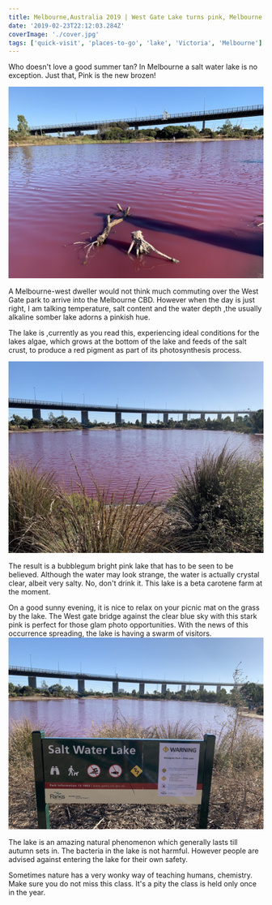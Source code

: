 ```yaml
---
title: Melbourne,Australia 2019 | West Gate Lake turns pink, Melbourne CBD
date: '2019-02-23T22:12:03.284Z'
coverImage: './cover.jpg'
tags: ['quick-visit', 'places-to-go', 'lake', 'Victoria', 'Melbourne']
---
```


Who doesn't love a good summer tan? In Melbourne a salt water lake is no exception. Just that, Pink is the new brozen!

![nature](./nature.jpg)

A Melbourne-west dweller would not think much commuting over the West Gate park to arrive into the Melbourne CBD. However when the day is just right, I am talking temperature, salt content and the water depth ,the usually alkaline somber lake adorns a pinkish hue.

The lake is ,currently as you read this, experiencing ideal conditions for the lakes algae, which grows at the bottom of the lake and feeds of the salt crust, to produce a red pigment as part of its photosynthesis process.

![west gate bridge](./west-gate-bridge.jpg)

The result is a bubblegum bright pink lake that has to be seen to be believed. Although the water may look strange, the water is actually crystal clear, albeit very salty. No, don't drink it.
This lake is a beta carotene farm at the moment.

On a good sunny evening, it is nice to relax on your picnic mat on the grass by the lake. The West gate bridge against the clear blue sky with this stark pink is perfect for those glam photo opportunities.
With the news of this occurrence spreading, the lake is having a swarm of visitors.
![salt water lake](./salt-water-lake-signage.jpg)

The lake is an amazing natural phenomenon which generally lasts till autumn sets in. The bacteria in the lake is not harmful. However people are advised against entering the lake for their own safety.

Sometimes nature has a very wonky way of teaching humans, chemistry. Make sure you do not miss this class. It's a pity the class is held only once in the year.
